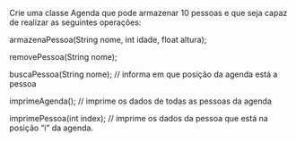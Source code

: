 Crie uma classe Agenda que pode armazenar 10 pessoas e que seja capaz de realizar as seguintes operações:
 
 armazenaPessoa(String nome, int idade, float altura); 
 
 removePessoa(String nome); 
 
 buscaPessoa(String nome); // informa em que posição da agenda está a pessoa 
 
 imprimeAgenda(); // imprime os dados de todas as pessoas da agenda 
 
 imprimePessoa(int index); // imprime os dados da pessoa que está na posição “i” da agenda. 